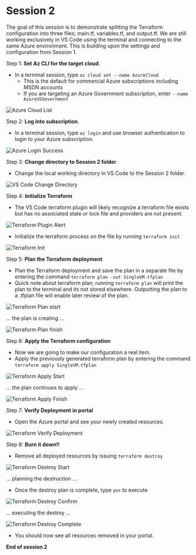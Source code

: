 # Session 2

The goal of this session is to demonstrate splitting the Terraform configuration into three files; main.tf, variables.tf, and output.tf. We are still working exclusively in VS Code using the terminal and connecting to the same Azure environment. This is building upon the settings and configuration from Session 1.

Step 1: **Set Az CLI for the target cloud**.

- In a terminal session, type `az cloud set --name AzureCloud`
  - This is the default for commercial Azure subscriptions including MSDN accounts
  - If you are targeting an Azure Government subscription, enter `--name AzureUSGovernment`

![Azure Cloud List](/.attachments/az-cloud-list-output-table.png)

Step 2: **Log into subscription**.

- In a terminal session, type `az login` and use browser authentication to login to your Azure subscription.

![Azure Login Success](/.attachments/az-login-success.jpg)

Step 3: **Change directory to Session 2 folder**.

- Change the local working directory in VS Code to the Session 2 folder.

![VS Code Change Directory](/.attachments/change-dir-sess2.png)

Step 4: **Initialize Terraform**

- The VS Code terraform plugin will likely recognize a terraform file exists but has no associated state or lock file and providers are not present.

![Terraform Plugin Alert](/.attachments/Terraform-run-init.png)

- Initialize the terraform process on the file by running `terraform init`

![Terraform Init](/.attachments/terraform-init.png)

Step 5: **Plan the Terraform deployment**

- Plan the Terraform deployment and save the plan in a separate file by entering the command `terraform plan -out SingleVM.tfplan`
- Quick note about terraform plan; running `terraform plan` will print the plan to the terminal and its not stored elsewhere. Outputting the plan to a .tfplan file will enable later review of the plan.

![Terraform Plan start](/.attachments/tf-plan1.png)

... the plan is creating ...

![Terraform Plan finish](/.attachments/tf-plan2.png)

Step 6: **Apply the Terraform configuration**

- Now we are going to make our configuration a real item.
- Apply the previously generated terraform plan by entering the command `terraform apply SingleVM.tfplan`

![Terraform Apply Start](/.attachments/tf-apply0.png)

... the plan continues to apply ...

![Terraform Apply Finish](/.attachments/tf-apply1.png)

Step 7: **Verify Deployment in portal**

- Open the Azure portal and see your newly created resources.
  
![Terraform Verify Deployment](/.attachments/tf-apply2.png)

Step 8: **Burn it down!!**

- Remove all deployed resources by issuing `terraform destroy`

![Terraform Destroy Start](/.attachments/tf-destroy1.png)

... planning the destruction ...

- Once the destroy plan is complete, type `yes` to execute

![Terraform Destroy Confirm](/.attachments/tf-destroy2.png)

... executing the destroy ...

![Terraform Destroy Complete](/.attachments/tf-destroy3.png)

- You should now see all resources removed in your portal.

**End of session 2**
